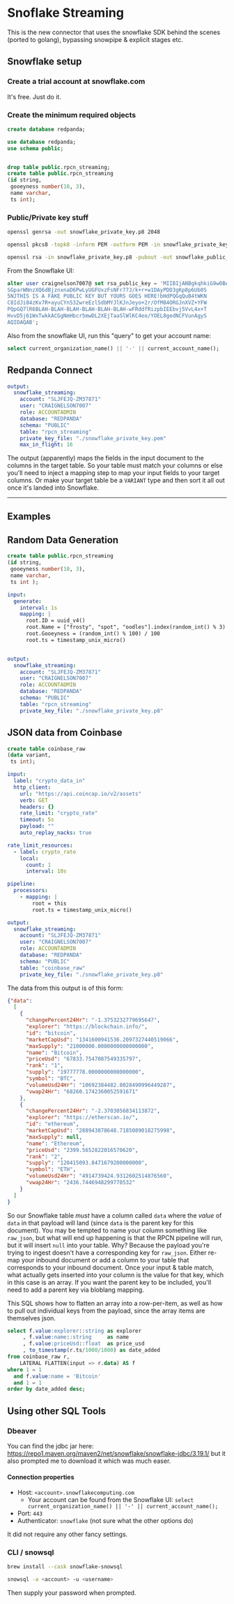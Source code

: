 # Snoflake Streaming

This is the new connector that uses the snowflake SDK behind the scenes (ported to golang), bypassing snowpipe & explicit stages etc.   


## Snowflake setup



### Create a trial account at snowflake.com

It's free.  Just do it.


### Create the minimum required objects

```sql
create database redpanda;

use database redpanda;
use schema public;


drop table public.rpcn_streaming;
create table public.rpcn_streaming
(id string,
 gooeyness number(10, 3),
 name varchar,
 ts int);
```


### Public/Private key stuff

```bash
openssl genrsa -out snowflake_private_key.p8 2048

openssl pkcs8 -topk8 -inform PEM -outform PEM -in snowflake_private_key.p8 -out snowflake_private_key.pem -nocrypt

openssl rsa -in snowflake_private_key.p8 -pubout -out snowflake_public_key.pub
```


From the Snowflake UI:

```sql
alter user craignelson7007@ set rsa_public_key = 'MIIBIjANBgkqhkiG9w0BAQEFAAOCAQ8AMIIBCgKCAQEAkpuXnZ0XmMbLvT3PVeEV
SGparWNnzXQ6dBjznxnaD6PwLyUGFUxzFsNFr77J/k+r+w1DAyPDD3gKp8p6Ub0S
5NJTHIS IS A FAKE PUBLIC KEY BUT YOURS GOES HERE!bHdPQGqQuB4tWKN
C8IdJi84zKv7R+ayuCYn532wreEzlSdbMYJlKJnJeyo+2r/OfM84ORGJnXVZ+YFW
PQpGQ7lR6BLAH-BLAH-BLAH-BLAH-BLAH-BLAH-wFRddfRizpbIEEbvj5VvL4x+T
HvvD5j61WxTwkkACGgNmHbcr5mwDL2XEjTaaSlWlKC4eo/YOEL8gedNCFVunAgyS
AQIDAQAB';
```

Also from the snowflake UI, run this "query" to get your account name:

```sql
select current_organization_name() || '-' || current_account_name();
```






## Redpanda Connect


```yaml
output:
  snowflake_streaming:
    account: "SLJFEJQ-ZM37871"
    user: "CRAIGNELSON7007"
    role: ACCOUNTADMIN
    database: "REDPANDA"
    schema: "PUBLIC"
    table: "rpcn_streaming"
    private_key_file: "./snowflake_private_key.pem"
    max_in_flight: 16
```


The output (apparently) maps the fields in the input document to the columns in the target table.  So your table must match your columns or else you'll need to inject a mapping step to map your input fields to your target columns.  Or make your target table be a `VARIANT` type and then sort it all out once it's landed into Snowflake.


---

## Examples


## Random Data Generation

```sql
create table public.rpcn_streaming
(id string,
 gooeyness number(10, 3),
 name varchar,
 ts int );
```


```yaml
input:
  generate:
    interval: 1s
    mapping: |
      root.ID = uuid_v4()
      root.Name = ["frosty", "spot", "oodles"].index(random_int() % 3)
      root.Gooeyness = (random_int() % 100) / 100
      root.ts = timestamp_unix_micro()


output:
  snowflake_streaming:
    account: "SLJFEJQ-ZM37871"
    user: "CRAIGNELSON7007"
    role: ACCOUNTADMIN
    database: "REDPANDA"
    schema: "PUBLIC"
    table: "rpcn_streaming"
    private_key_file: "./snowflake_private_key.p8"
```


## JSON data from Coinbase

```sql
create table coinbase_raw
(data variant, 
 ts int);
```


```yaml
input:
  label: "crypto_data_in"
  http_client:
    url: "https://api.coincap.io/v2/assets"
    verb: GET
    headers: {}
    rate_limit: "crypto_rate"
    timeout: 5s
    payload: ""
    auto_replay_nacks: true

rate_limit_resources:
  - label: crypto_rate
    local:
      count: 1
      interval: 10s

pipeline:
  processors:
    - mapping: |
        root = this
        root.ts = timestamp_unix_micro()

output:
  snowflake_streaming:
    account: "SLJFEJQ-ZM37871"
    user: "CRAIGNELSON7007"
    role: ACCOUNTADMIN
    database: "REDPANDA"
    schema: "PUBLIC"
    table: "coinbase_raw"
    private_key_file: "./snowflake_private_key.p8"
```

The data from this output is of this form:

```json
{"data":
  [
    {
      "changePercent24Hr": "-1.3753232779695647",
      "explorer": "https://blockchain.info/",
      "id": "bitcoin",
      "marketCapUsd": "1341600941536.2097327440519066",
      "maxSupply": "21000000.0000000000000000",
      "name": "Bitcoin",
      "priceUsd": "67833.7547087549335797",
      "rank": "1",
      "supply": "19777778.0000000000000000",
      "symbol": "BTC",
      "volumeUsd24Hr": "10692384482.8028490996449287",
      "vwap24Hr": "68260.1742360052591671"
    },
    {
      "changePercent24Hr": "-2.3703056834113872",
      "explorer": "https://etherscan.io/",
      "id": "ethereum",
      "marketCapUsd": "288943878648.7185089018275998",
      "maxSupply": null,
      "name": "Ethereum",
      "priceUsd": "2399.5652822016570620",
      "rank": "2",
      "supply": "120415093.8471679200000000",
      "symbol": "ETH",
      "volumeUsd24Hr": "4914739424.9312602514876560",
      "vwap24Hr": "2436.7446948299770532"
    }
  ]
}
```

So our Snowflake table _must_ have a column called `data` where the _value_ of `data` in that payload will land (since `data` is the parent key for this document).  You may be tempted to name your column something like `raw_json`, but what will end up happening is that the RPCN pipeline will run, but it will insert `null` into your table.  Why?  Because the payload you're trying to ingest doesn't have a corresponding key for `raw_json`.   Either re-map your inbound document or add a column to your table that corresponds to your inbound document.   Once your input & table match, what actually gets inserted into your column is the value for that key, which in this case is an array.  If you want the parent key to be included, you'll need to add a parent key via bloblang mapping.

This SQL shows how to flatten an array into a row-per-item, as well as how to pull out individual keys from the payload, since the array items are themselves json.

```sql
select f.value:explorer::string as explorer
     , f.value:name::string     as name
     , f.value:priceUsd::float  as price_usd
     , to_timestamp(r.ts/1000/1000) as date_added
from coinbase_raw r,
    LATERAL FLATTEN(input => r.data) AS f
where 1 = 1
  and f.value:name = 'Bitcoin'
  and 1 = 1
order by date_added desc;
```


## Using other SQL Tools

### Dbeaver

You can find the jdbc jar here:  https://repo1.maven.org/maven2/net/snowflake/snowflake-jdbc/3.19.1/
but it also prompted me to download it which was much easer.


#### Connection properties

* Host:  `<account>.snowflakecomputing.com`
  * Your account can be found from the Snowflake UI:  `select current_organization_name() || '-' || current_account_name();`
* Port:  `443`
* Authenticator:  `snowflake` (not sure what the other options do)

It did not require any other fancy settings.


### CLI / snowsql

```bash
brew install --cask snowflake-snowsql
```

```bash
snowsql -a <account> -u <username>
```

Then supply your password when prompted.
